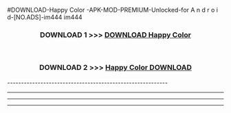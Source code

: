 #DOWNLOAD-Happy Color -APK-MOD-PREMIUM-Unlocked-for A n d r o i d-[NO.ADS]-im444 im444 



<div align="center">

<h3>DOWNLOAD 1 >>> <a href="https://t.co/FKmqrqFo6t??judul=Happy Color ">DOWNLOAD Happy Color </a></h3><br>

<h3>DOWNLOAD 2 >>> <a href="https://t.co/FKmqrqFo6t??judul=Happy Color ">Happy Color  DOWNLOAD </a></h3>

</div>
----------------------------------------------------------

----------------------------------------------------------

----------------------------------------------------------

----------------------------------------------------------



